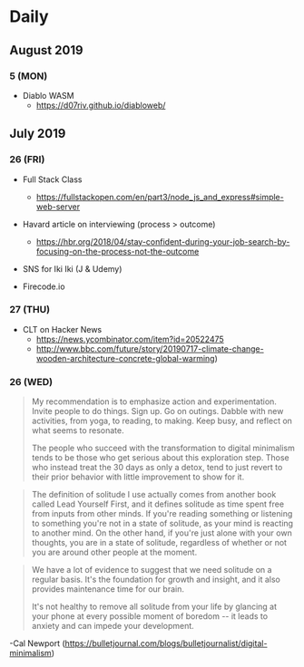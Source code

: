 # Daily 

## August 2019

### 5 (MON)
* Diablo WASM
   * https://d07riv.github.io/diabloweb/ 

## July 2019

### 26 (FRI)
* Full Stack Class
    * https://fullstackopen.com/en/part3/node_js_and_express#simple-web-server

* Havard article on interviewing (process > outcome)
    * https://hbr.org/2018/04/stay-confident-during-your-job-search-by-focusing-on-the-process-not-the-outcome

* SNS for Iki Iki (J & Udemy)
* Firecode.io

### 27 (THU)
* CLT on Hacker News
    * https://news.ycombinator.com/item?id=20522475
    * http://www.bbc.com/future/story/20190717-climate-change-wooden-architecture-concrete-global-warming)

### 26 (WED)
> My recommendation is to emphasize action and experimentation. Invite people to do things. Sign up. Go on outings. Dabble with new activities, from yoga, to reading, to making. Keep busy, and reflect on what seems to resonate.
>
> The people who succeed with the transformation to digital minimalism tends to be those who get serious about this exploration step. Those who instead treat the 30 days as only a detox, tend to just revert to their prior behavior with little improvement to show for it.

> The definition of solitude I use actually comes from another book called Lead Yourself First, and it defines solitude as time spent free from inputs from other minds. If you're reading something or listening to something you're not in a state of solitude, as your mind is reacting to another mind. On the other hand, if you're just alone with your own thoughts, you are in a state of solitude, regardless of whether or not you are around other people at the moment.

> We have a lot of evidence to suggest that we need solitude on a regular basis. It's the foundation for growth and insight, and it also provides maintenance time for our brain.
>
> It's not healthy to remove all solitude from your life by glancing at your phone at every possible moment of boredom -- it leads to anxiety and can impede your development.

-Cal Newport (https://bulletjournal.com/blogs/bulletjournalist/digital-minimalism)
